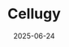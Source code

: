 ---  
layout: startup_page  
title: "Cellugy"  
id: "cellugy.com"  
permalink: "/cellugycellugy.com06242025/"  
website: "https://www.cellugy.com/"  
funding_round: "Grant"  
funding_amount: "€8.1M"  
investors: "LIFE Programme"  
about: "Cellugy is an industrial biotechnology startup that produces EcoFLEXY, a biofabricated cellulose-based rheology modifier material designed to replace fossil-based carbomers in the cosmetics sector. This reduces environmental pollution and hazardous chemicals, offering superior product performance and scalable manufacturing to meet the needs of the beauty industry."  
markets: "Biotechnology, Cosmetics, Sustainability"  
hq: "Søborg, Capital Region, Denmark"  
founded_year: "2018"  
linkedin: "https://www.linkedin.com/company/cellugy/"  
twitter: ""  
instagram: ""  
facebook: "https://www.facebook.com/cellugy"  
crunchbase: "https://www.crunchbase.com/organization/cellugy"  
pitchbook: "https://pitchbook.com/profiles/company/264624-04"  

date_display: "24-Jun-2025"  
date: "2025-06-24"

# SEO Optimization  
meta_title: "Cellugy - Grant Funding (€8.1M)"  
meta_description: "Cellugy, Cellugy is an industrial biotechnology startup that produces EcoFLEXY, a biofabricated cellulose-based rheology modifier material designed to replace ..."  
meta_keywords: "Cellugy, Biotechnology, Cosmetics, Sustainability, Grant funding"  
canonical_url: "https://startup.projectstartups.com/cellugycellugy.com06242025/"  
---
